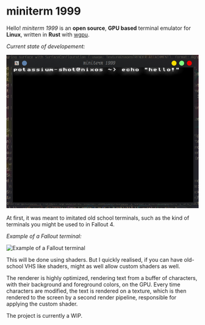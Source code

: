 # miniterm 1999

Hello! *miniterm 1999* is an **open source**, **GPU based** terminal emulator for **Linux**, written in **Rust** with [wgpu](https://github.com/gfx-rs/wgpu).

*Current state of developement:*

![Current state of developement](https://raw.githubusercontent.com/potassium-shot/miniterm1999/master/screenshot.png)

At first, it was meant to imitated old school terminals, such as the kind of terminals you might be used to in Fallout 4.

*Example of a Fallout terminal:*

![Example of a Fallout terminal](https://static.wikia.nocookie.net/fallout/images/7/74/Terminal.jpg/revision/latest?cb=20170919035537)

This will be done using shaders. But I quickly realised, if you can have old-school VHS like shaders, might as well allow custom shaders as well.

The renderer is highly optimized, rendering text from a buffer of characters, with their background and foreground colors, on the GPU. Every time characters are modified, the text is rendered on a texture, which is then rendered to the screen by a second render pipeline, responsible for applying the custom shader.

The project is currently a WIP.
